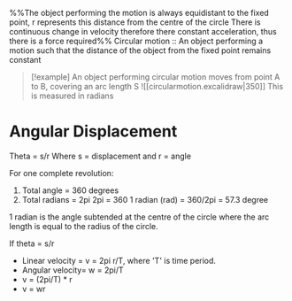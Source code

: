%%The object performing the motion is always equidistant to the fixed point, r represents this distance from the centre of the circle
There is continuous change in velocity therefore there constant acceleration, thus there is a force required%%
Circular motion :: An object performing a motion such that the distance of the object from the fixed point remains constant
>[!example] An object performing circular motion moves from point A to B, covering an arc length S ![[circularmotion.excalidraw|350]]
>This is measured in radians

# Angular Displacement
Theta = s/r
Where s = displacement and r = angle

 For one complete revolution:
 1. Total angle = 360 degrees
 2. Total radians = 2pi
2pi = 360
1 radian (rad) = 360/2pi = 57.3 degree

1 radian is the angle subtended at the centre of the circle where the arc length is equal to the radius of the circle.

If theta = s/r 
- Linear velocity = v = 2pi r/T, where 'T' is time period.
- Angular velocity= w = 2pi/T
- v = (2pi/T) * r
- v = wr
